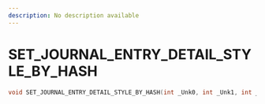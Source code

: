 ```yaml
---
description: No description available 
---
```


# SET_JOURNAL_ENTRY_DETAIL_STYLE_BY_HASH

```cpp
void SET_JOURNAL_ENTRY_DETAIL_STYLE_BY_HASH(int _Unk0, int _Unk1, int _Unk2, int _Unk3);
```